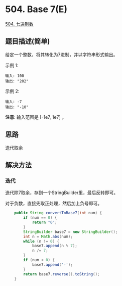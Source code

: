 
# 504. Base 7(E)

[504. 七进制数](https://leetcode-cn.com/problems/base-7/)

## 题目描述(简单)

给定一个整数，将其转化为7进制，并以字符串形式输出。

示例 1:
```
输入: 100
输出: "202"
```

示例 2:
```
输入: -7
输出: "-10"
```

**注意**: 输入范围是 [-1e7, 1e7] 。

## 思路

迭代取余

## 解决方法

### 迭代

迭代除7取余，存到一个StringBuilder里，最后反转即可。

对于负数，直接先取正处理，然后加上负号即可。

```java
    public String convertToBase7(int num) {
        if (num == 0) {
            return "0";
        }
        StringBuilder base7 = new StringBuilder();
        int n = Math.abs(num);
        while (n != 0) {
            base7.append(n % 7);
            n /= 7;
        }
        if (num < 0) {
            base7.append('-');
        }
        return base7.reverse().toString();
    }
```